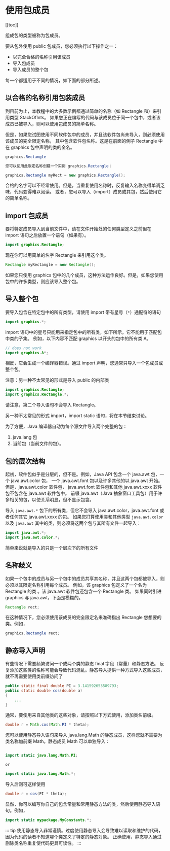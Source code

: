 # 使用包成员
[[toc]]

组成包的类型被称为包成员。

要从包外使用 public 包成员，您必须执行以下操作之一：

* 以完全合格的名称引用该成员
* 导入包成员
* 导入成员的整个包

每一个都适用于不同的情况，如下面的部分所述。

## 以合格的名称引用包装成员
到目前为止，本教程中的大多数示例都通过简单的名称（如 Rectangle 和）来引用类型 StackOfInts。
如果您正在编写的代码与该成员位于同一个包中，或者该成员已被导入，则可以使用包成员的简单名称。

但是，如果您试图使用不同软件包中的成员，并且该软件包尚未导入，则必须使用该成员的完全限定名称，
其中包含软件包名称。这是在前面的例子 Rectangle 中在 graphics 包中声明的类的全名。

```java
graphics.Rectangle

您可以使用此限定名称创建一个实例 graphics.Rectangle：

graphics.Rectangle myRect = new graphics.Rectangle();
```

合格的名字可以不经常使用。但是，当重复使用名称时，反复输入名称变得单调乏味，代码变得难以阅读。
或者，您可以导入（import）成员或其包，然后使用它的简单名称。

## import 包成员
要将特定成员导入到当前文件中，请在文件开始处的任何类型定义之前但在import 语句之后放置一个语句（如果有）。

```java
import graphics.Rectangle;

```

现在你可以用简单的名字 Rectangle 来引用这个类。

```java
Rectangle myRectangle = new Rectangle();
```
如果您只使用 graphics 包中的几个成员，这种方法运作良好。但是，如果您使用包中的许多类型，则应该导入整个包。

## 导入整个包

要导入包含在特定包中的所有类型，请使用 import 带有星号（`*`）通配符的语句

```java
import graphics.*;
```

import 语句中的星号只能用来指定包中的所有类，如下所示。它不能用于匹配包中类的子集。
例如，以下内容不匹配 graphics 以开头的包中的所有类 A。

```java
// does not work
import graphics.A*;
```

相反，它会生成一个编译器错误。通过 import 声明，您通常只导入一个包成员或整个包。

注意：另一种不太常见的形式是导入 public 的内部类

```java
import graphics.Rectangle;
import graphics.Rectangle.*;
```
请注意，第二个导入语句不会导入 Rectangle。

另一种不太常见的形式 import，import static 语句，将在本节结束讨论。

为了方便，Java 编译器自动为每个源文件导入两个完整的包：

1. java.lang 包
2. 当前包（当前文件的包）。


## 包的层次结构

起初，软件包似乎是分层的，但不是。例如，Java API 包含一个 java.awt 包，一个 java.awt.color 包，
一个 java.awt.font 包以及许多其他的以 java.awt 开始。但是，java.awt.color 软件包，
java.awt.font 软件包和其他 java.awt.xxxx 软件包不包含在 java.awt 软件包中。
前缀 java.awt（Java 抽象窗口工具包）用于许多相关的包，以使关系明显，但不显示包含。

导入 `java.awt.*` 包下的所有类，但它不会导入 java.awt.color，java.awt.font 或者任何其它 java.awt.xxxx 的包。
如果您打算使用类和其他类型 `java.awt.color` 以及 `java.awt` 其中的类，则必须将这两个包与其所有文件一起导入：

```java
import java.awt.*;
import java.awt.color.*;
```

简单来说就是导入的只是一个层次下的所有文件

## 名称歧义

如果一个包中的成员与另一个包中的成员共享其名称，并且这两个包都被导入，则必须以其限定名称引用每个成员。
例如，该 graphics 包定义了一个名为 Rectangle 的类 。该 java.awt 软件包还包含一个 Rectangle 类。
如果同时引进 graphics 与 java.awt，下面是模糊的。

```java
Rectangle rect;
```

在这种情况下，您必须使用该成员的完全限定名来准确指出 Rectangle 您想要的类。例如，

```java
graphics.Rectangle rect;
```

## 静态导入声明

有些情况下需要频繁访问一个或两个类的静态 final 字段（常量）和静态方法。
反复添加这些类的名称可能会导致代码混乱。静态导入提供一种方式导入这些成员，就不再需要使用类前缀访问了

```java
public static final double PI = 3.141592653589793;
public static double cos(double a)
{
    ...
}
```

通常，要使用来自其他类的这些对象，请按照以下方式使用，添加类名前缀。

```java
double r = Math.cos(Math.PI * theta);
```

您可以使用静态导入语句来导入 java.lang.Math 的静态成员，这样您就不需要为类名称加前缀 Math。静态成员 Math 可以单独导入：

```java

import static java.lang.Math.PI;

or

import static java.lang.Math.*;
```

导入后则可这样使用

```java
double r = cos(PI * theta);
```

显然，你可以编写你自己的包含常量和常用静态方法的类，然后使用静态导入语句。例如，

```java
import static mypackage.MyConstants.*;
```

::: tip
使用静态导入非常谨慎。过度使用静态导入会导致难以读取和维护的代码，因为代码的读者不知道哪个类定义了特定的静态对象。
正确使用，静态导入通过删除类名称重复使代码更具可读性。
:::
